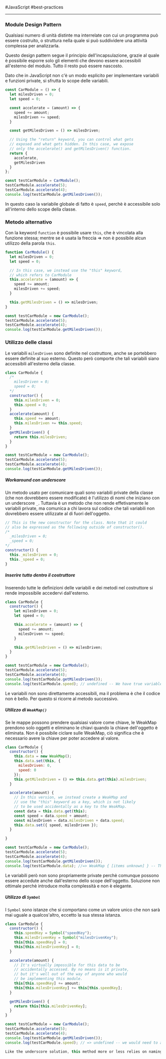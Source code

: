 #JavaScript #best-practices 

---

### Module Design Pattern
Qualsiasi numero di unità distinte ma interrelate con cui un programma può essere costruito, o struttura nella quale si può suddividere una attività complessa per analizzarla.

Questo design pattern segue il principio dell'incapsulazione, grazie al quale è possibile esporre solo gli elementi che devono essere accessibili all'esterno del modulo. Tutto il resto può essere nascosto. 

Dato che in JavaScript non c'è un modo esplicito per implementare variabili e funzioni private, si sfrutta lo scope delle variabili.

```javascript
const CarModule = () => {
  let milesDriven = 0;
  let speed = 0;

  const accelerate = (amount) => {
    speed += amount;
    milesDriven += speed;
  }

  const getMilesDriven = () => milesDriven;

  // Using the "return" keyword, you can control what gets
  // exposed and what gets hidden. In this case, we expose
  // only the accelerate() and getMilesDriven() function.
  return {
    accelerate,
    getMilesDriven
  }
};

const testCarModule = CarModule();
testCarModule.accelerate(5);
testCarModule.accelerate(4);
console.log(testCarModule.getMilesDriven());
```

In questo caso la variabile globale di fatto è `speed`, perchè è accessibile solo all'interno dello scope della classe.


### Metodo alternativo
Con la keyword `function` è possibile usare `this`, che è vincolata alla funzione stessa; mentre se è usata la freccia => non è possibile alcun utilizzo della parola `this`.
```javascript
function CarModule() {
  let milesDriven = 0;
  let speed = 0;

  // In this case, we instead use the "this" keyword,
  // which refers to CarModule
  this.accelerate = (amount) => {
    speed += amount;
    milesDriven += speed;
  }

  this.getMilesDriven = () => milesDriven;
}

const testCarModule = new CarModule();
testCarModule.accelerate(5);
testCarModule.accelerate(4);
console.log(testCarModule.getMilesDriven());
```


### Utilizzo delle classi
Le variabili `milesDriven` sono definite nel costruttore, anche se portebbero essere definite al suo esterno. Questo però comporte che tali variabili siano accessibili all'esterno della classe. 
```javascript
class CarModule {
  /*
    milesDriven = 0;
    speed = 0;
  */
  constructor() {
    this.milesDriven = 0;
    this.speed = 0;
  }
  accelerate(amount) {
    this.speed += amount;
    this.milesDriven += this.speed;
  }
  getMilesDriven() {
    return this.milesDriven;
  }
}

const testCarModule = new CarModule();
testCarModule.accelerate(5);
testCarModule.accelerate(4);
console.log(testCarModule.getMilesDriven());
```

##### Workaround con underscore
Un metodo usato per comunicare quali sono variabili private della classe (che non dovrebbero essere modificate) è l'utilizzo di nomi che iniziano con un underscore `_`.
Tuttavia è un metodo che non rende effetivamente le variabili private, ma comunica a chi lavora sul codice che tali variabili non dovrebbero essere utilizzate al di fuori dell'oggetto.
```javascript
// This is the new constructor for the class. Note that it could
// also be expressed as the following outside of constructor().
/*
  _milesDriven = 0;
  _speed = 0;
*/
constructor() {
  this._milesDriven = 0;
  this._speed = 0;
}
```

##### Inserire tutto dentro il costruttore
Inserendo tutte le definizioni delle variabili e dei metodi nel costruttore si rende impossibile accedervi dall'esterno.
```javascript
class CarModule {
  constructor() {
    let milesDriven = 0;
    let speed = 0;

    this.accelerate = (amount) => {
      speed += amount;
      milesDriven += speed;
    }

    this.getMilesDriven = () => milesDriven;
  }
}

const testCarModule = new CarModule();
testCarModule.accelerate(5);
testCarModule.accelerate(4);
console.log(testCarModule.getMilesDriven());
console.log(testCarModule.speed); // undefined -- We have true variable privacy now.
```
Le variabili non sono direttamente accessibili, ma il problema è che il codice non è bello. Per questo si ricorre al metodo successivo.

##### Utilizzo di `WeakMap()`
Se le mappe possono prendere qualsiasi valore come chiave, le WeakMap prendono solo oggetti e eliminano le chiavi quando la chiave dell'oggetto è eliminata.
Non è possibile ciclare sulle WeakMap, ciò significa che è necessario avere la chiave per poter accedere al valore.
```javascript
class CarModule {
  constructor() {
    this.data = new WeakMap();
    this.data.set(this, {
      milesDriven: 0,
      speed: 0
    });
    this.getMilesDriven = () => this.data.get(this).milesDriven;
  }

  accelerate(amount) {
    // In this version, we instead create a WeakMap and
    // use the "this" keyword as a key, which is not likely
    // to be used accidentally as a key to the WeakMap.
    const data = this.data.get(this);
    const speed = data.speed + amount;
    const milesDriven = data.milesDriven + data.speed;
    this.data.set({ speed, milesDriven });
  }

}

const testCarModule = new CarModule();
testCarModule.accelerate(5);
testCarModule.accelerate(4);
console.log(testCarModule.getMilesDriven());
console.log(testCarModule.data); //=> WeakMap { [items unknown] } -- This data cannot be accessed easily from the outside!
```
Le variabili però non sono propriamente private perchè comunque possono essere accedute anche dall'esterno dello scope dell'oggetto.
Soluzione non ottimale perchè introduce molta complessità e non è elegante.

##### Utilizzo di `Symbol`
I `Symbol` sono istanze che si comportano come un valore unico che non sarà mai uguale a qualcos'altro, eccetto la sua stessa istanza.
```javascript
class CarModule {
  constructor() {
    this.speedKey = Symbol("speedKey");
    this.milesDrivenKey = Symbol("milesDrivenKey");
    this[this.speedKey] = 0;
    this[this.milesDrivenKey] = 0;
  }

  accelerate(amount) {
    // It's virtually impossible for this data to be
    // accidentally accessed. By no means is it private,
    // but it's well out of the way of anyone who would
    // be implementing this module.
    this[this.speedKey] += amount;
    this[this.milesDrivenKey] += this[this.speedKey];
  }

  getMilesDriven() {
    return this[this.milesDrivenKey];
  }
}

const testCarModule = new CarModule();
testCarModule.accelerate(5);
testCarModule.accelerate(4);
console.log(testCarModule.getMilesDriven());
console.log(testCarModule.speed); // => undefined -- we would need to access the internal keys to access the variable.

Like the underscore solution, this method more or less relies on naming conventions to prevent confusion.
```
